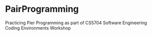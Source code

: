 # PairProgramming
Practicing Pier Programming as part of CS5704 Software Engineering Coding Environments Workshop
